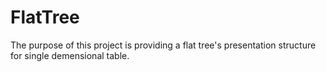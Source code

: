 # FlatTree

The purpose of this project is providing a flat tree's presentation structure for single demensional table.
